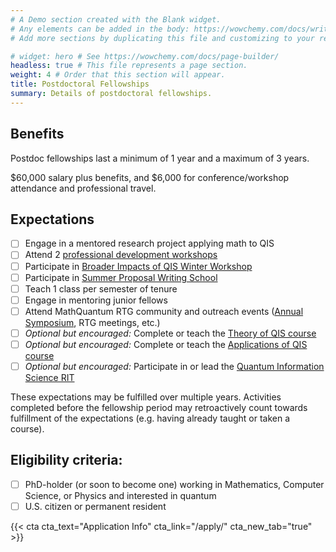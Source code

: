 ```yaml
---
# A Demo section created with the Blank widget.
# Any elements can be added in the body: https://wowchemy.com/docs/writing-markdown-latex/
# Add more sections by duplicating this file and customizing to your requirements.

# widget: hero # See https://wowchemy.com/docs/page-builder/
headless: true # This file represents a page section.
weight: 4 # Order that this section will appear.
title: Postdoctoral Fellowships
summary: Details of postdoctoral fellowships.
---
```

## Benefits
Postdoc fellowships last a minimum of 1 year and a maximum of 3 years.

$60,000 salary plus benefits, and $6,000 for conference/workshop attendance and professional travel.

## Expectations 

- [ ] Engage in a mentored research project applying math to QIS
- [ ] Attend 2 [professional development workshops](/trainingcomponents/prof-dev-workshops/)
- [ ] Participate in [Broader Impacts of QIS Winter Workshop](/trainingcomponents/winter-bi-workshop/)
- [ ] Participate in [Summer Proposal Writing School](/trainingcomponents/summer-proposal-school/)
- [ ] Teach 1 class per semester of tenure
- [ ] Engage in mentoring junior fellows
- [ ] Attend MathQuantum RTG community and outreach events ([Annual Symposium](/trainingcomponents/annual-symposium/), RTG meetings, etc.)
- [ ] _Optional but encouraged:_ Complete or teach the [Theory of QIS course](/trainingcomponents/fall-theory-course/)
- [ ] _Optional but encouraged:_ Complete or teach the [Applications of QIS course](/trainingcomponents/spring-computing-course/)
- [ ] _Optional but encouraged:_ Participate in or lead the [Quantum Information Science RIT](/trainingcomponents/rit/)

These expectations may be fulfilled over multiple years. Activities completed before the fellowship period may retroactively count towards fulfillment of the expectations (e.g. having already taught or taken a course).

## Eligibility criteria:
- [ ] PhD-holder (or soon to become one) working in Mathematics, Computer Science, or Physics and interested in quantum
- [ ] U.S. citizen or permanent resident

{{< cta cta_text="Application Info" cta_link="/apply/" cta_new_tab="true" >}}

